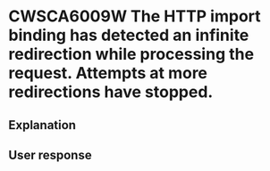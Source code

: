 # CWSCA6009W The HTTP import binding has detected an infinite redirection while processing the request. Attempts at more redirections have stopped.

## Explanation

## User response
